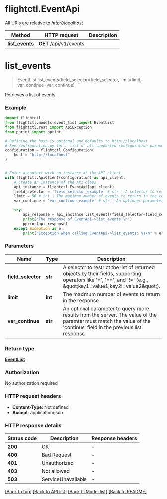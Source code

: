 # flightctl.EventApi

All URIs are relative to *http://localhost*

Method | HTTP request | Description
------------- | ------------- | -------------
[**list_events**](EventApi.md#list_events) | **GET** /api/v1/events | 


# **list_events**
> EventList list_events(field_selector=field_selector, limit=limit, var_continue=var_continue)



Retrieves a list of events. 

### Example


```python
import flightctl
from flightctl.models.event_list import EventList
from flightctl.rest import ApiException
from pprint import pprint

# Defining the host is optional and defaults to http://localhost
# See configuration.py for a list of all supported configuration parameters.
configuration = flightctl.Configuration(
    host = "http://localhost"
)


# Enter a context with an instance of the API client
with flightctl.ApiClient(configuration) as api_client:
    # Create an instance of the API class
    api_instance = flightctl.EventApi(api_client)
    field_selector = 'field_selector_example' # str | A selector to restrict the list of returned objects by their fields, supporting operators like '=', '==', and '!=' (e.g., \"key1=value1,key2!=value2\"). (optional)
    limit = 56 # int | The maximum number of events to return in the response. (optional)
    var_continue = 'var_continue_example' # str | An optional parameter to query more results from the server. The value of the paramter must match the value of the 'continue' field in the previous list response. (optional)

    try:
        api_response = api_instance.list_events(field_selector=field_selector, limit=limit, var_continue=var_continue)
        print("The response of EventApi->list_events:\n")
        pprint(api_response)
    except Exception as e:
        print("Exception when calling EventApi->list_events: %s\n" % e)
```



### Parameters


Name | Type | Description  | Notes
------------- | ------------- | ------------- | -------------
 **field_selector** | **str**| A selector to restrict the list of returned objects by their fields, supporting operators like &#39;&#x3D;&#39;, &#39;&#x3D;&#x3D;&#39;, and &#39;!&#x3D;&#39; (e.g., \&quot;key1&#x3D;value1,key2!&#x3D;value2\&quot;). | [optional] 
 **limit** | **int**| The maximum number of events to return in the response. | [optional] 
 **var_continue** | **str**| An optional parameter to query more results from the server. The value of the paramter must match the value of the &#39;continue&#39; field in the previous list response. | [optional] 

### Return type

[**EventList**](EventList.md)

### Authorization

No authorization required

### HTTP request headers

 - **Content-Type**: Not defined
 - **Accept**: application/json

### HTTP response details

| Status code | Description | Response headers |
|-------------|-------------|------------------|
**200** | OK |  -  |
**400** | Bad Request |  -  |
**401** | Unauthorized |  -  |
**403** | Not allowed |  -  |
**503** | ServiceUnavailable |  -  |

[[Back to top]](#) [[Back to API list]](../README.md#documentation-for-api-endpoints) [[Back to Model list]](../README.md#documentation-for-models) [[Back to README]](../README.md)


